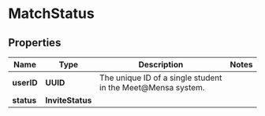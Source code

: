 

# MatchStatus


## Properties

| Name | Type | Description | Notes |
|------------ | ------------- | ------------- | -------------|
|**userID** | **UUID** | The unique ID of a single student in the Meet@Mensa system. |  |
|**status** | **InviteStatus** |  |  |



